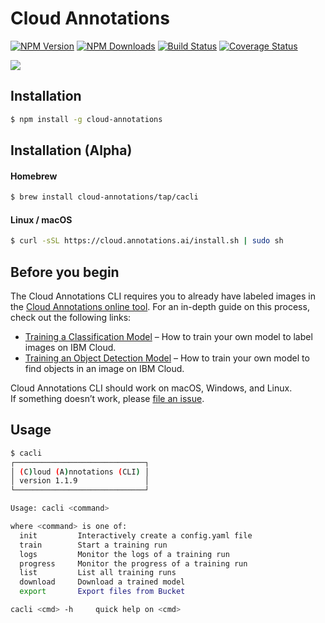 # Cloud Annotations
[![NPM Version](https://img.shields.io/npm/v/cloud-annotations.svg)](https://npmjs.org/package/cloud-annotations)
[![NPM Downloads](https://img.shields.io/npm/dm/cloud-annotations.svg)](https://npmjs.org/package/cloud-annotations)
[![Build Status](https://img.shields.io/travis/cloud-annotations/training/master.svg)](https://travis-ci.org/cloud-annotations/training)
[![Coverage Status](https://img.shields.io/coveralls/cloud-annotations/training/master.svg)](https://coveralls.io/github/cloud-annotations/training?branch=master)

![](https://cloud-annotations.github.io/training/object-detection/cli/assets/main.png)

## Installation

```bash
$ npm install -g cloud-annotations
```

## Installation (Alpha)
#### Homebrew
```bash
$ brew install cloud-annotations/tap/cacli
```

#### Linux / macOS
```bash
$ curl -sSL https://cloud.annotations.ai/install.sh | sudo sh
```

## Before you begin

The Cloud Annotations CLI requires you to already have labeled images in the [Cloud Annotations online tool](https://cloud.annotations.ai/). For an in-depth guide on this process, check out the following links:

- [Training a Classification Model](https://cloud-annotations.github.io/training/classification/cli/) – How to train your own model to label images on IBM Cloud.
- [Training an Object Detection Model](https://cloud-annotations.github.io/training/object-detection/cli/) – How to train your own model to find objects in an image on IBM Cloud.

Cloud Annotations CLI should work on macOS, Windows, and Linux.<br>
If something doesn’t work, please [file an issue](https://github.com/cloud-annotations/training/issues/new).

## Usage
```bash
$ cacli
┌─────────────────────────────┐
│ (C)loud (A)nnotations (CLI) │
│ version 1.1.9               │
└─────────────────────────────┘

Usage: cacli <command>

where <command> is one of:
  init         Interactively create a config.yaml file
  train        Start a training run
  logs         Monitor the logs of a training run
  progress     Monitor the progress of a training run
  list         List all training runs
  download     Download a trained model
  export       Export files from Bucket

cacli <cmd> -h     quick help on <cmd>
```
